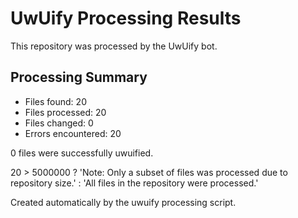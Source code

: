 # UwUify Processing Results

This repository was processed by the UwUify bot.

## Processing Summary

- Files found: 20
- Files processed: 20
- Files changed: 0
- Errors encountered: 20

0 files were successfully uwuified.

20 > 5000000 ? 'Note: Only a subset of files was processed due to repository size.' : 'All files in the repository were processed.'

Created automatically by the uwuify processing script.

